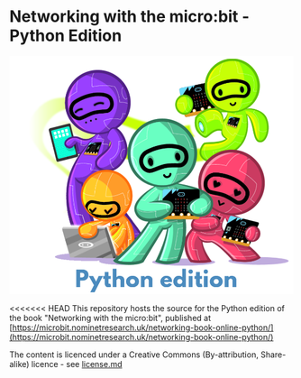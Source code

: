 Networking with the micro:bit - Python Edition
=============================================

![Cover image](cover/cover_python.png)

<<<<<<< HEAD
This repository hosts the source for the Python edition of the book "Networking with the micro:bit", published at [https://microbit.nominetresearch.uk/networking-book-online-python/](https://microbit.nominetresearch.uk/networking-book-online-python/)

The content is licenced under a Creative Commons (By-attribution, Share-alike) licence - see [license.md](License.txt)

